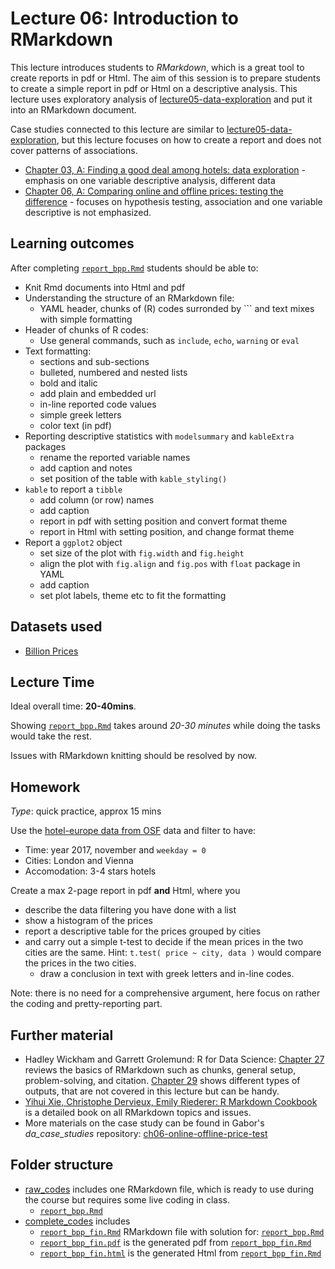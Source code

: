 # Lecture 06: Introduction to RMarkdown

This lecture introduces students to *RMarkdown*, which is a great tool to create reports in pdf or Html. The aim of this session is to prepare students to create a simple report in pdf or Html on a descriptive analysis. This lecture uses exploratory analysis of [lecture05-data-exploration](https://github.com/gabors-data-analysis/da-coding-rstats/tree/main/lecture05-data-exploration) and put it into an RMarkdown document.

Case studies connected to this lecture are similar to [lecture05-data-exploration](https://github.com/gabors-data-analysis/da-coding-rstats/tree/main/lecture05-data-exploration), but this lecture focuses on how to create a report and does not cover patterns of associations.
  - [Chapter 03, A: Finding a good deal among hotels: data exploration](https://gabors-data-analysis.com/casestudies/#ch03a-finding-a-good-deal-among-hotels-data-exploration) - emphasis on one variable descriptive analysis, different data
  - [Chapter 06, A: Comparing online and offline prices: testing the difference](https://gabors-data-analysis.com/casestudies/#ch06a-comparing-online-and-offline-prices-testing-the-difference) - focuses on hypothesis testing, association and one variable descriptive is not emphasized.


## Learning outcomes
After completing [`report_bpp.Rmd`](https://github.com/gabors-data-analysis/da-coding-rstats/blob/main/lecture06-rmarkdown101/raw_codes/report_bpp.Rmd) students should be able to:

  - Knit Rmd documents into Html and pdf
  - Understanding the structure of an RMarkdown file: 
    - YAML header, chunks of (R) codes surronded by ``` and text mixes with simple formatting
  - Header of chunks of R codes:
    - Use general commands, such as `include`, `echo`, `warning` or `eval`
  - Text formatting:
    - sections and sub-sections 
    - bulleted, numbered and nested lists
    - bold and italic
    - add plain and embedded url
    - in-line reported code values
    - simple greek letters 
    - color text (in pdf)
 - Reporting descriptive statistics with `modelsummary` and `kableExtra` packages
    - rename the reported variable names 
    - add caption and notes
    - set position of the table with `kable_styling()`
 - `kable` to report a `tibble`
    - add column (or row) names
    - add caption 
    - report in pdf with setting position and convert format theme
    - report in Html with setting position, and change format theme
 - Report a `ggplot2` object
    - set size of the plot with `fig.width` and `fig.height`
    - align the plot with `fig.align` and `fig.pos` with `float` package in YAML
    - add caption
    - set plot labels, theme etc to fit the formatting

## Datasets used
* [Billion Prices](https://gabors-data-analysis.com/datasets/#billion-prices)


## Lecture Time

Ideal overall time: **20-40mins**.

Showing [`report_bpp.Rmd`](https://github.com/gabors-data-analysis/da-coding-rstats/blob/main/lecture06-rmarkdown101/raw_codes/report_bpp.Rmd) takes around *20-30 minutes* while doing the tasks would take the rest.

Issues with RMarkdown knitting should be resolved by now.
 

## Homework

*Type*: quick practice, approx 15 mins

Use the [hotel-europe data from OSF](https://osf.io/r6uqb/) data and filter to have:
  - Time: year 2017, november and `weekday = 0`
  - Cities: London and Vienna
  - Accomodation: 3-4 stars hotels

Create a max 2-page report in pdf **and** Html, where you
  - describe the data filtering you have done with a list
  - show a histogram of the prices
  - report a descriptive table for the prices grouped by cities
  - and carry out a simple t-test to decide if the mean prices in the two cities are the same. Hint: `t.test( price ~ city, data )` would compare the prices in the two cities.
    - draw a conclusion in text with greek letters and in-line codes.   

Note: there is no need for a comprehensive argument, here focus on rather the coding and pretty-reporting part.

## Further material

  - Hadley Wickham and Garrett Grolemund: R for Data Science: [Chapter 27](https://r4ds.had.co.nz/r-markdown.html) reviews the basics of RMarkdown such as chunks, general setup, problem-solving, and citation. [Chapter 29](https://r4ds.had.co.nz/r-markdown-formats.html) shows different types of outputs, that are not covered in this lecture but can be handy.
  - [Yihui Xie, Christophe Dervieux, Emily Riederer: R Markdown Cookbook](https://bookdown.org/yihui/rmarkdown-cookbook/) is a detailed book on all RMarkdown topics and issues.
  - More materials on the case study can be found in Gabor's *da_case_studies* repository: [ch06-online-offline-price-test](https://github.com/gabors-data-analysis/da_case_studies/tree/master/ch06-online-offline-price-test)

## Folder structure
  
  - [raw_codes](https://github.com/gabors-data-analysis/da-coding-rstats/tree/main/lecture06-rmarkdown101/raw_codes) includes one RMarkdown file, which is ready to use during the course but requires some live coding in class.
    - [`report_bpp.Rmd`](https://github.com/gabors-data-analysis/da-coding-rstats/blob/main/lecture06-rmarkdown101/raw_codes/report_bpp.Rmd)
  - [complete_codes](https://github.com/gabors-data-analysis/da-coding-rstats/tree/main/lecture06-rmarkdown101/complete_codes) includes
    - [`report_bpp_fin.Rmd`](https://github.com/gabors-data-analysis/da-coding-rstats/blob/main/lecture06-rmarkdown101/complete_codes/report_bpp_fin.Rmd) RMarkdown file with solution for: [`report_bpp.Rmd`](https://github.com/gabors-data-analysis/da-coding-rstats/blob/main/lecture06-rmarkdown101/raw_codes/report_bpp.Rmd)
    - [`report_bpp_fin.pdf`](https://github.com/gabors-data-analysis/da-coding-rstats/blob/main/lecture06-rmarkdown101/complete_codes/report_bpp_fin.pdf) is the generated pdf from [`report_bpp_fin.Rmd`](https://github.com/gabors-data-analysis/da-coding-rstats/blob/main/lecture06-rmarkdown101/complete_codes/report_bpp_fin.Rmd)
    - [`report_bpp_fin.html`](https://github.com/gabors-data-analysis/da-coding-rstats/blob/main/lecture06-rmarkdown101/complete_codes/report_bpp_fin.html) is the generated Html from [`report_bpp_fin.Rmd`](https://github.com/gabors-data-analysis/da-coding-rstats/blob/main/lecture06-rmarkdown101/complete_codes/report_bpp_fin.Rmd)
